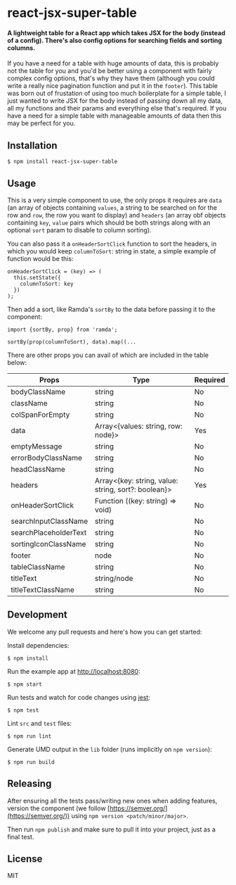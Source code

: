 # react-jsx-super-table

#### A lightweight table for a React app which takes JSX for the body (instead of a config). There's also config options for searching fields and sorting columns.

If you have a need for a table with huge amounts of data, this is probably not the table for you and you'd be better using a component with fairly complex config options, that's why they have them (although you could write a really nice pagination function and put it in the `footer`). This table was born out of frustation of using too much boilerplate for a simple table, I just wanted to write JSX for the body instead of passing down all my data, all my functions and their params and everything else that's required. If you have a need for a simple table with manageable amounts of data then this may be perfect for you.

## Installation

```
$ npm install react-jsx-super-table
```

## Usage

This is a very simple component to use, the only props it requires are `data` (an array of objects containing `values`, a string to be searched on for the row and `row`, the row you want to display) and `headers` (an array obf objects containing `key`, `value` pairs which should be both strings along with an optional `sort` param to disable to column sorting).

You can also pass it a `onHeaderSortClick` function to sort the headers, in which you would keep `columnToSort`: string in state, a simple example of function would be this:

```
onHeaderSortClick = (key) => (
  this.setState({
    columnToSort: key
  })
);
```

Then add a sort, like Ramda's `sortBy` to the data before passing it to the component:

```
import {sortBy, prop} from 'ramda';

sortBy(prop(columnToSort), data).map((...
```

There are other props you can avail of which are included in the table below:

| Props        | Type         | Required |
| ------------ | ------------ | ---------|
| bodyClassName | string | No |
| className | string | No |
| colSpanForEmpty | string | No |
| data | Array<{values: string, row: node}> | Yes |
| emptyMessage | string | No |
| errorBodyClassName | string | No |
| headClassName | string | No |
| headers | Array<{key: string, value: string, sort?: boolean}> | Yes |
| onHeaderSortClick | Function ((key: string) => void) | No |
| searchInputClassName | string | No |
| searchPlaceholderText | string | No |
| sortingIconClassName | string | No |
| footer | node | No |
| tableClassName | string | No |
| titleText | string/node | No |
| titleTextClassName | string | No |

## Development

We welcome any pull requests and here's how you can get started:

Install dependencies:

```
$ npm install
```

Run the example app at [http://localhost:8080](http://localhost:8080):

```
$ npm start
```

Run tests and watch for code changes using [jest](https://github.com/facebook/jest):

```
$ npm test
```

Lint `src` and `test` files:

```
$ npm run lint
```

Generate UMD output in the `lib` folder (runs implicitly on `npm version`):

```
$ npm run build
```

## Releasing

After ensuring all the tests pass/writing new ones when adding features, version the component (we follow [https://semver.org/](https://semver.org/)) using `npm version <patch/minor/major>`.

Then run `npm publish` and make sure to pull it into your project, just as a final test.

## License

MIT
